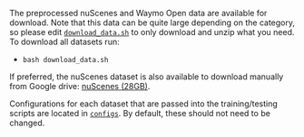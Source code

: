 The preprocessed nuScenes and Waymo Open data are available for download. Note that this data can be quite large depending on the category, so please edit [`download_data.sh`](download_data.sh) to only download and unzip what you need. To download all datasets run:
* `bash download_data.sh`

If preferred, the nuScenes dataset is also available to download manually from Google drive: [nuScenes (28GB)](https://drive.google.com/file/d/1eTDCrjxg8y2v5-2N-chKrrkpu-Zb-n3T/view?usp=sharing).

Configurations for each dataset that are passed into the training/testing scripts are located in [`configs`](configs). By default, these should not need to be changed.
